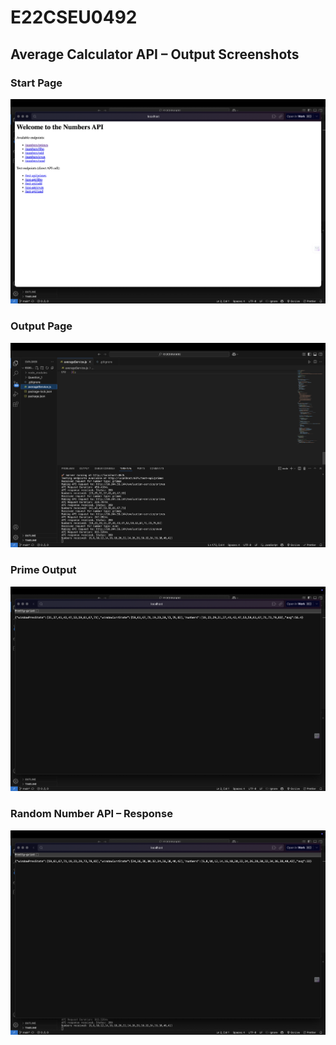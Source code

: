 # E22CSEU0492
## Average Calculator API – Output Screenshots

### Start Page

![Start Page](start.png)

### Output Page

![Output](output.png)

### Prime Output

![Prime Output](prime.png)

### Random Number API – Response

![Even Response](even.png)